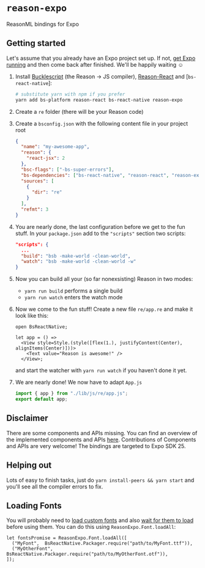 # `reason-expo`

ReasonML bindings for Expo

## Getting started

Let's assume that you already
have an Expo project set up. If not, [get Expo running](https://expo.io/learn) and then come back after finished. We'll be happily waiting ☺️

1.  Install [Bucklescript](https://github.com/BuckleScript/bucklescript) (the Reason -> JS compiler), [Reason-React](https://github.com/reasonml/reason-react) and [`bs-react-native`]:

    ```sh
    # substitute yarn with npm if you prefer
    yarn add bs-platform reason-react bs-react-native reason-expo
    ```

1.  Create a `re` folder (there will be your Reason code)
1.  Create a `bsconfig.json` with the following content file in your project root

    ```json
    {
      "name": "my-awesome-app",
      "reason": {
        "react-jsx": 2
      },
      "bsc-flags": ["-bs-super-errors"],
      "bs-dependencies": ["bs-react-native", "reason-react", "reason-expo"],
      "sources": [
        {
          "dir": "re"
        }
      ],
      "refmt": 3
    }
    ```

1.  You are nearly done, the last configuration before we get to the fun stuff. In your `package.json` add to the `"scripts"` section two scripts:

    ```json
    "scripts": {
      ...
      "build": "bsb -make-world -clean-world",
      "watch": "bsb -make-world -clean-world -w"
    }
    ```

1.  Now you can build all your (so far nonexsisting) Reason in two modes:

    * `yarn run build` performs a single build
    * `yarn run watch` enters the watch mode

1.  Now we come to the fun stuff! Create a new file `re/app.re` and make it look like this:

    ```reason
    open BsReactNative;

    let app = () =>
      <View style=Style.(style([flex(1.), justifyContent(Center), alignItems(Center)]))>
        <Text value="Reason is awesome!" />
      </View>;
    ```

    and start the watcher with `yarn run watch` if you haven't done it yet.

1.  We are nearly done! We now have to adapt `App.js`

    ```js
    import { app } from "./lib/js/re/app.js";
    export default app;
    ```

## Disclaimer

There are some components and APIs missing. You can find an overview of the implemented components and APIs [here](./STATUS.md). Contributions of Components and APIs are very welcome! The bindings are targeted to Expo SDK 25.

## Helping out

Lots of easy to finish tasks, just do `yarn install-peers && yarn start` and you'll see all
the compiler errors to fix.

## Loading Fonts

You will probably need to [load custom fonts](https://docs.expo.io/versions/latest/guides/using-custom-fonts.html#loading-the-font-in-your-app) and also [wait for them to load](https://docs.expo.io/versions/latest/guides/using-custom-fonts.html#waiting-for-the-font-to-load-before-rendering) before using them. You can do this using `ReasonExpo.Font.loadAll`:

```reason
let fontsPromise = ReasonExpo.Font.loadAll([
  ("MyFont",  BsReactNative.Packager.require("path/to/MyFont.ttf")),
  ("MyOtherFont", BsReactNative.Packager.require("path/to/MyOtherFont.otf")),
]);
```
